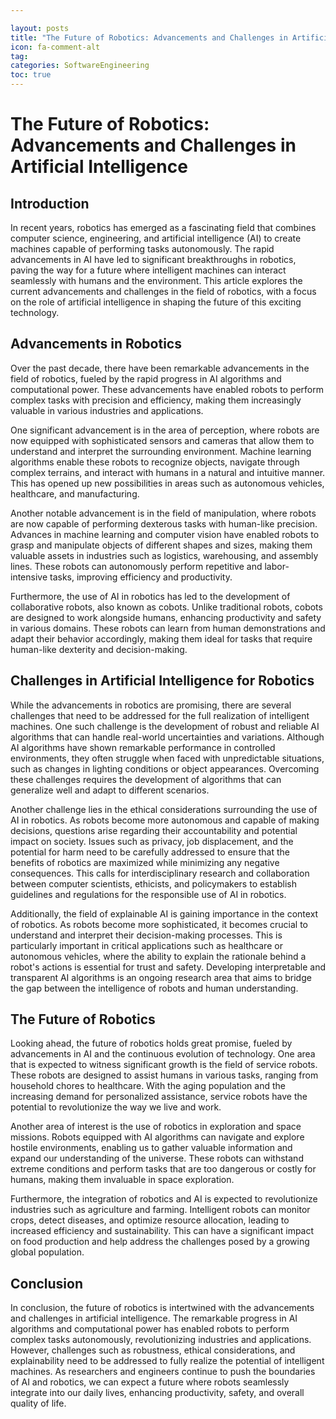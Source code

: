 ```yaml
---

layout: posts
title: "The Future of Robotics: Advancements and Challenges in Artificial Intelligence"
icon: fa-comment-alt
tag:      
categories: SoftwareEngineering
toc: true
---
```




# The Future of Robotics: Advancements and Challenges in Artificial Intelligence

## Introduction
In recent years, robotics has emerged as a fascinating field that combines computer science, engineering, and artificial intelligence (AI) to create machines capable of performing tasks autonomously. The rapid advancements in AI have led to significant breakthroughs in robotics, paving the way for a future where intelligent machines can interact seamlessly with humans and the environment. This article explores the current advancements and challenges in the field of robotics, with a focus on the role of artificial intelligence in shaping the future of this exciting technology.

## Advancements in Robotics
Over the past decade, there have been remarkable advancements in the field of robotics, fueled by the rapid progress in AI algorithms and computational power. These advancements have enabled robots to perform complex tasks with precision and efficiency, making them increasingly valuable in various industries and applications.

One significant advancement is in the area of perception, where robots are now equipped with sophisticated sensors and cameras that allow them to understand and interpret the surrounding environment. Machine learning algorithms enable these robots to recognize objects, navigate through complex terrains, and interact with humans in a natural and intuitive manner. This has opened up new possibilities in areas such as autonomous vehicles, healthcare, and manufacturing.

Another notable advancement is in the field of manipulation, where robots are now capable of performing dexterous tasks with human-like precision. Advances in machine learning and computer vision have enabled robots to grasp and manipulate objects of different shapes and sizes, making them valuable assets in industries such as logistics, warehousing, and assembly lines. These robots can autonomously perform repetitive and labor-intensive tasks, improving efficiency and productivity.

Furthermore, the use of AI in robotics has led to the development of collaborative robots, also known as cobots. Unlike traditional robots, cobots are designed to work alongside humans, enhancing productivity and safety in various domains. These robots can learn from human demonstrations and adapt their behavior accordingly, making them ideal for tasks that require human-like dexterity and decision-making.

## Challenges in Artificial Intelligence for Robotics
While the advancements in robotics are promising, there are several challenges that need to be addressed for the full realization of intelligent machines. One such challenge is the development of robust and reliable AI algorithms that can handle real-world uncertainties and variations. Although AI algorithms have shown remarkable performance in controlled environments, they often struggle when faced with unpredictable situations, such as changes in lighting conditions or object appearances. Overcoming these challenges requires the development of algorithms that can generalize well and adapt to different scenarios.

Another challenge lies in the ethical considerations surrounding the use of AI in robotics. As robots become more autonomous and capable of making decisions, questions arise regarding their accountability and potential impact on society. Issues such as privacy, job displacement, and the potential for harm need to be carefully addressed to ensure that the benefits of robotics are maximized while minimizing any negative consequences. This calls for interdisciplinary research and collaboration between computer scientists, ethicists, and policymakers to establish guidelines and regulations for the responsible use of AI in robotics.

Additionally, the field of explainable AI is gaining importance in the context of robotics. As robots become more sophisticated, it becomes crucial to understand and interpret their decision-making processes. This is particularly important in critical applications such as healthcare or autonomous vehicles, where the ability to explain the rationale behind a robot's actions is essential for trust and safety. Developing interpretable and transparent AI algorithms is an ongoing research area that aims to bridge the gap between the intelligence of robots and human understanding.

## The Future of Robotics
Looking ahead, the future of robotics holds great promise, fueled by advancements in AI and the continuous evolution of technology. One area that is expected to witness significant growth is the field of service robots. These robots are designed to assist humans in various tasks, ranging from household chores to healthcare. With the aging population and the increasing demand for personalized assistance, service robots have the potential to revolutionize the way we live and work.

Another area of interest is the use of robotics in exploration and space missions. Robots equipped with AI algorithms can navigate and explore hostile environments, enabling us to gather valuable information and expand our understanding of the universe. These robots can withstand extreme conditions and perform tasks that are too dangerous or costly for humans, making them invaluable in space exploration.

Furthermore, the integration of robotics and AI is expected to revolutionize industries such as agriculture and farming. Intelligent robots can monitor crops, detect diseases, and optimize resource allocation, leading to increased efficiency and sustainability. This can have a significant impact on food production and help address the challenges posed by a growing global population.

## Conclusion
In conclusion, the future of robotics is intertwined with the advancements and challenges in artificial intelligence. The remarkable progress in AI algorithms and computational power has enabled robots to perform complex tasks autonomously, revolutionizing industries and applications. However, challenges such as robustness, ethical considerations, and explainability need to be addressed to fully realize the potential of intelligent machines. As researchers and engineers continue to push the boundaries of AI and robotics, we can expect a future where robots seamlessly integrate into our daily lives, enhancing productivity, safety, and overall quality of life.